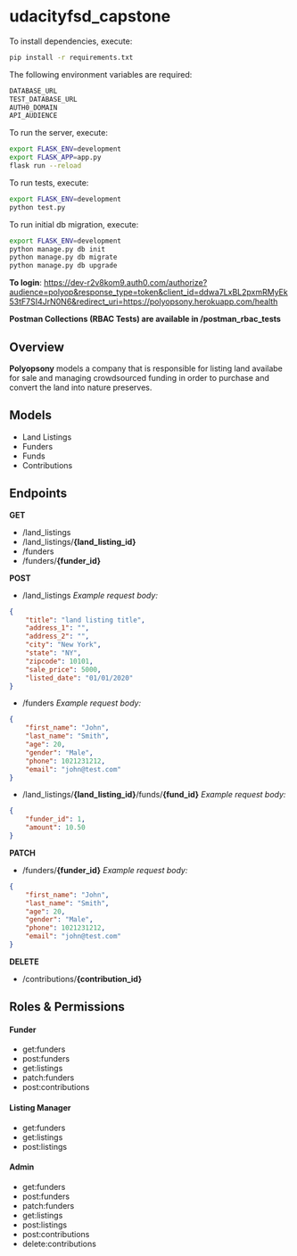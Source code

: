 # udacityfsd_capstone

To install dependencies, execute:
```bash
pip install -r requirements.txt
```

The following environment variables are required:
```bash
DATABASE_URL
TEST_DATABASE_URL
AUTH0_DOMAIN
API_AUDIENCE
```

To run the server, execute:
```bash
export FLASK_ENV=development
export FLASK_APP=app.py
flask run --reload
```

To run tests, execute:
```bash
export FLASK_ENV=development
python test.py
```

To run initial db migration, execute:
```bash
export FLASK_ENV=development
python manage.py db init
python manage.py db migrate
python manage.py db upgrade
```

**To login**:
https://dev-r2v8kom9.auth0.com/authorize?audience=polyop&response_type=token&client_id=ddwa7LxBL2pxmRMyEk53tF7SI4JrN0N6&redirect_uri=https://polyopsony.herokuapp.com/health

**Postman Collections (RBAC Tests) are available in /postman_rbac_tests**

## Overview
**Polyopsony** models a company that is responsible for listing land availabe for sale and managing crowdsourced funding in order to purchase and convert the land into nature preserves.

## Models

* Land Listings 
* Funders
* Funds
* Contributions 

## Endpoints
**GET**
* /land_listings
* /land_listings/**{land_listing_id}**
* /funders
* /funders/**{funder_id}**

**POST**
* /land_listings
*Example request body:*
```json
{
    "title": "land listing title",
    "address_1": "",
    "address_2": "",
    "city": "New York",
    "state": "NY",
    "zipcode": 10101,
    "sale_price": 5000,
    "listed_date": "01/01/2020"
}
```
* /funders
*Example request body:*
```json
{
    "first_name": "John",
    "last_name": "Smith",
    "age": 20,
    "gender": "Male",
    "phone": 1021231212,
    "email": "john@test.com"
}
```
* /land_listings/**{land_listing_id}**/funds/**{fund_id}**
*Example request body:*
```json
{
    "funder_id": 1,
    "amount": 10.50
}
```

**PATCH**
* /funders/**{funder_id}**
*Example request body:*
```json
{
    "first_name": "John",
    "last_name": "Smith",
    "age": 20,
    "gender": "Male",
    "phone": 1021231212,
    "email": "john@test.com"
}
```

**DELETE**
* /contributions/**{contribution_id}**

## Roles & Permissions

#### Funder
* get:funders
* post:funders
* get:listings
* patch:funders
* post:contributions	

#### Listing Manager
* get:funders	
* get:listings
* post:listings

#### Admin
* get:funders
* post:funders
* patch:funders
* get:listings
* post:listings
* post:contributions
* delete:contributions